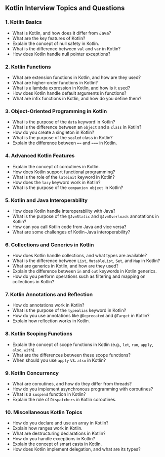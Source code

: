 ## Kotlin Interview Topics and Questions

### 1. Kotlin Basics
- What is Kotlin, and how does it differ from Java?
- What are the key features of Kotlin?
- Explain the concept of null safety in Kotlin.
- What is the difference between `val` and `var` in Kotlin?
- How does Kotlin handle null pointer exceptions?

### 2. Kotlin Functions
- What are extension functions in Kotlin, and how are they used?
- What are higher-order functions in Kotlin?
- What is a lambda expression in Kotlin, and how is it used?
- How does Kotlin handle default arguments in functions?
- What are infix functions in Kotlin, and how do you define them?

### 3. Object-Oriented Programming in Kotlin
- What is the purpose of the `data` keyword in Kotlin?
- What is the difference between an `object` and a `class` in Kotlin?
- How do you create a singleton in Kotlin?
- What is the purpose of the `sealed` class in Kotlin?
- Explain the difference between `==` and `===` in Kotlin.

### 4. Advanced Kotlin Features
- Explain the concept of coroutines in Kotlin.
- How does Kotlin support functional programming?
- What is the role of the `lateinit` keyword in Kotlin?
- How does the `lazy` keyword work in Kotlin?
- What is the purpose of the `companion object` in Kotlin?

### 5. Kotlin and Java Interoperability
- How does Kotlin handle interoperability with Java?
- What is the purpose of the `@JvmStatic` and `@JvmOverloads` annotations in Kotlin?
- How can you call Kotlin code from Java and vice versa?
- What are some challenges of Kotlin-Java interoperability?

### 6. Collections and Generics in Kotlin
- How does Kotlin handle collections, and what types are available?
- What is the difference between `List`, `MutableList`, `Set`, and `Map` in Kotlin?
- What are generics in Kotlin, and how are they used?
- Explain the difference between `in` and `out` keywords in Kotlin generics.
- How do you perform operations such as filtering and mapping on collections in Kotlin?

### 7. Kotlin Annotations and Reflection
- How do annotations work in Kotlin?
- What is the purpose of the `typealias` keyword in Kotlin?
- How do you use annotations like `@Deprecated` and `@Target` in Kotlin?
- Explain how reflection works in Kotlin.

### 8. Kotlin Scoping Functions
- Explain the concept of scope functions in Kotlin (e.g., `let`, `run`, `apply`, `also`, `with`).
- What are the differences between these scope functions?
- When should you use `apply` vs. `also` in Kotlin?

### 9. Kotlin Concurrency
- What are coroutines, and how do they differ from threads?
- How do you implement asynchronous programming with coroutines?
- What is a `suspend` function in Kotlin?
- Explain the role of `Dispatchers` in Kotlin coroutines.

### 10. Miscellaneous Kotlin Topics
- How do you declare and use an array in Kotlin?
- Explain how ranges work in Kotlin.
- What are destructuring declarations in Kotlin?
- How do you handle exceptions in Kotlin?
- Explain the concept of smart casts in Kotlin.
- How does Kotlin implement delegation, and what are its types?